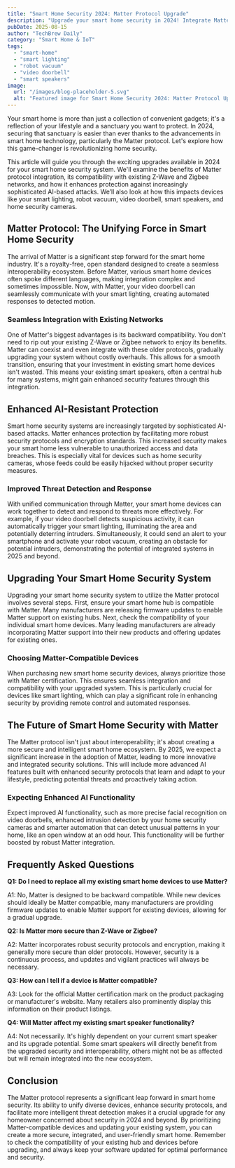 ```yaml
---
title: "Smart Home Security 2024: Matter Protocol Upgrade"
description: "Upgrade your smart home security in 2024! Integrate Matter protocol with existing Z-Wave & Zigbee networks for enhanced AI-resistant protection.  Seamlessly connect smart lighting, robot vacuums, and video doorbells for a safer home. Learn more now!"
pubDate: 2025-08-15
author: "TechBrew Daily"
category: "Smart Home & IoT"
tags:
  - "smart-home"
  - "smart lighting"
  - "robot vacuum"
  - "video doorbell"
  - "smart speakers"
image:
  url: "/images/blog-placeholder-5.svg"
  alt: "Featured image for Smart Home Security 2024: Matter Protocol Upgrade"
---
```


Your smart home is more than just a collection of convenient gadgets; it's a reflection of your lifestyle and a sanctuary you want to protect.  In 2024, securing that sanctuary is easier than ever thanks to the advancements in smart home technology, particularly the Matter protocol.  Let's explore how this game-changer is revolutionizing home security.

This article will guide you through the exciting upgrades available in 2024 for your smart home security system.  We'll examine the benefits of Matter protocol integration, its compatibility with existing Z-Wave and Zigbee networks, and how it enhances protection against increasingly sophisticated AI-based attacks. We’ll also look at how this impacts devices like your smart lighting, robot vacuum, video doorbell, smart speakers, and home security cameras.


## Matter Protocol: The Unifying Force in Smart Home Security

The arrival of Matter is a significant step forward for the smart home industry.  It's a royalty-free, open standard designed to create a seamless interoperability ecosystem.  Before Matter, various smart home devices often spoke different languages, making integration complex and sometimes impossible.  Now, with Matter, your video doorbell can seamlessly communicate with your smart lighting, creating automated responses to detected motion.

###  Seamless Integration with Existing Networks

One of Matter's biggest advantages is its backward compatibility.  You don't need to rip out your existing Z-Wave or Zigbee network to enjoy its benefits.  Matter can coexist and even integrate with these older protocols, gradually upgrading your system without costly overhauls.  This allows for a smooth transition, ensuring that your investment in existing smart home devices isn't wasted.  This means your existing smart speakers, often a central hub for many systems, might gain enhanced security features through this integration.

## Enhanced AI-Resistant Protection

Smart home security systems are increasingly targeted by sophisticated AI-based attacks.  Matter enhances protection by facilitating more robust security protocols and encryption standards.  This increased security makes your smart home less vulnerable to unauthorized access and data breaches. This is especially vital for devices such as home security cameras, whose feeds could be easily hijacked without proper security measures.

### Improved Threat Detection and Response

With unified communication through Matter, your smart home devices can work together to detect and respond to threats more effectively.  For example, if your video doorbell detects suspicious activity, it can automatically trigger your smart lighting, illuminating the area and potentially deterring intruders.  Simultaneously, it could send an alert to your smartphone and activate your robot vacuum, creating an obstacle for potential intruders, demonstrating the potential of integrated systems in 2025 and beyond.


## Upgrading Your Smart Home Security System

Upgrading your smart home security system to utilize the Matter protocol involves several steps. First, ensure your smart home hub is compatible with Matter.  Many manufacturers are releasing firmware updates to enable Matter support on existing hubs. Next, check the compatibility of your individual smart home devices.  Many leading manufacturers are already incorporating Matter support into their new products and offering updates for existing ones.  

### Choosing Matter-Compatible Devices

When purchasing new smart home security devices, always prioritize those with Matter certification.  This ensures seamless integration and compatibility with your upgraded system.  This is particularly crucial for devices like smart lighting, which can play a significant role in enhancing security by providing remote control and automated responses.


## The Future of Smart Home Security with Matter

The Matter protocol isn't just about interoperability; it's about creating a more secure and intelligent smart home ecosystem.  By 2025, we expect a significant increase in the adoption of Matter, leading to more innovative and integrated security solutions.  This will include more advanced AI features built with enhanced security protocols that learn and adapt to your lifestyle, predicting potential threats and proactively taking action.

### Expecting Enhanced AI Functionality

Expect improved AI functionality, such as more precise facial recognition on video doorbells, enhanced intrusion detection by your home security cameras and smarter automation that can detect unusual patterns in your home, like an open window at an odd hour. This functionality will be further boosted by robust Matter integration.


## Frequently Asked Questions

**Q1: Do I need to replace all my existing smart home devices to use Matter?**

A1: No, Matter is designed to be backward compatible. While new devices should ideally be Matter compatible, many manufacturers are providing firmware updates to enable Matter support for existing devices, allowing for a gradual upgrade.


**Q2: Is Matter more secure than Z-Wave or Zigbee?**

A2: Matter incorporates robust security protocols and encryption, making it generally more secure than older protocols. However, security is a continuous process, and updates and vigilant practices will always be necessary.


**Q3: How can I tell if a device is Matter compatible?**

A3: Look for the official Matter certification mark on the product packaging or manufacturer's website.  Many retailers also prominently display this information on their product listings.


**Q4: Will Matter affect my existing smart speaker functionality?**

A4: Not necessarily. It's highly dependent on your current smart speaker and its upgrade potential. Some smart speakers will directly benefit from the upgraded security and interoperability, others might not be as affected but will remain integrated into the new ecosystem.


## Conclusion

The Matter protocol represents a significant leap forward in smart home security.  Its ability to unify diverse devices, enhance security protocols, and facilitate more intelligent threat detection makes it a crucial upgrade for any homeowner concerned about security in 2024 and beyond.  By prioritizing Matter-compatible devices and updating your existing system, you can create a more secure, integrated, and user-friendly smart home. Remember to check the compatibility of your existing hub and devices before upgrading, and always keep your software updated for optimal performance and security.